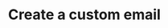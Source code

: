 ---
# -------------------------- #
#      ENDPOINT DETAILS      #
# -------------------------- #

content-type: "api-endpoint"
endpoint: "notifications"
key: "create-custom-notification-recipient"
version: "1"


# -------------------------- #
#       METHOD DETAILS       #
# -------------------------- #

title: "Create a custom email"
method: "post"
short-url: |
  {{ api.core-objects.notifications.custom-emails.post.name | flatify }}
full-url: |
  {{ api.base-url }}{{ endpoint.short-url | flatify }}
short: "{{ api.core-objects.notifications.custom-emails.post.description }}"
description: |
  {{ api.core-objects.notifications.custom-emails.post.description }}

  **Note**: To use this endpoint, your Stitch plan must include access to the [Custom notification list]({{ link.account.customize-notifications | prepend: site.baseurl }}) feature.


# -------------------------- #
#       METHOD ARGUMENTS     #
# -------------------------- #

arguments:
  - name: "email_address"
    required: true
    type: "string"
    description: |
      The email address that custom email notifications should be sent to.
    example-value: |
      stitch-custom-notification@yourdomain.com


# -------------------------- #
#           RETURNS          #
# -------------------------- #

returns: |
  If successful, the API will return a status of <code class="api success">200 OK</code> and a single [Custom Email Notification object]({{ api.data-structures.notifications.custom-email.section }}).

# ------------------------------ #
#   EXAMPLE REQUEST & RESPONSES  #
# ------------------------------ #

examples:
  - type: "Request"
    language: "json"
    code: |
      {% assign right-bracket = "}" %}
      curl -X {{ endpoint.method | upcase }} {{ endpoint.full-url | flatify | strip }}
           -H "Authorization: Bearer <ACCESS_TOKEN>" 
           -H "Content-Type: application/json"
           -d "{
                 "email_address": "stitch-custom-notification@yourdomain.com"
               }"

  - type: "Responses"
    language: "json"
    code: |
      {
        "id": 22,
        "client_id": 116078,
        "email_address": "stitch-custom-notification@yourdomain.com",
        "created_at": "2019-07-16T19:49:51Z",
        "disabled_at": null
      }

  - type: "Errors"
    error-file: "custom-email-notifications"
  # The errors live in: _data/connect/response-codes/replication-jobs.yml
---
